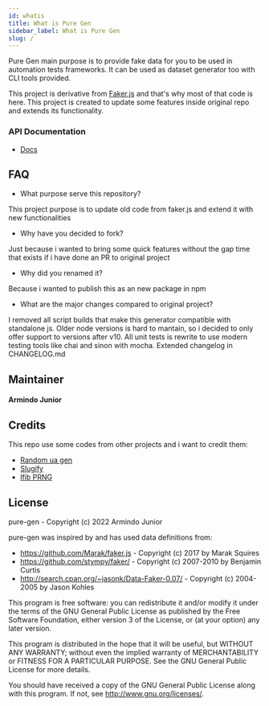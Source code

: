 ```yaml
---
id: whatis
title: What is Pure Gen
sidebar_label: What is Pure Gen
slug: /
---
```


Pure Gen main purpose is to provide fake data for you to be used in automation tests frameworks. It can be used as dataset generator too with CLI tools provided.

This project is derivative from [Faker.js](https://github.com/Marak/faker.js) and that's why most of that code is here. This project is created to update some features inside original repo and extends its functionality.

### API Documentation
- [Docs](https://armindojr.github.io/pure-gen/)

## FAQ

- What purpose serve this repository?

This project purpose is to update old code from faker.js and extend it with new functionalities

- Why have you decided to fork?

Just because i wanted to bring some quick features without the gap time that exists if i have done an PR to original project

- Why did you renamed it?

Because i wanted to publish this as an new package in npm

- What are the major changes compared to original project?

I removed all script builds that make this generator compatible with standalone js. Older node versions is hard to mantain, so i decided to only offer support to versions after v10. All unit tests is rewrite to use modern testing tools like chai and sinon with mocha. Extended changelog in CHANGELOG.md

## Maintainer

#### Armindo Junior

## Credits

This repo use some codes from other projects and i want to credit them:

* [Random ua gen](https://github.com/picturepan2/modern-random-ua)
* [Slugify](https://github.com/simov/slugify)
* [lfib PRNG](https://github.com/nquinlan/better-random-numbers-for-javascript-mirror)

## License
pure-gen - Copyright (c) 2022 Armindo Junior

pure-gen was inspired by and has used data definitions from:

 * https://github.com/Marak/faker.js - Copyright (c) 2017 by Marak Squires
 * https://github.com/stympy/faker/ - Copyright (c) 2007-2010 by Benjamin Curtis
 * http://search.cpan.org/~jasonk/Data-Faker-0.07/ - Copyright (c) 2004-2005 by Jason Kohles

This program is free software: you can redistribute it and/or modify
it under the terms of the GNU General Public License as published by
the Free Software Foundation, either version 3 of the License, or
(at your option) any later version.

This program is distributed in the hope that it will be useful,
but WITHOUT ANY WARRANTY; without even the implied warranty of
MERCHANTABILITY or FITNESS FOR A PARTICULAR PURPOSE.  See the
GNU General Public License for more details.

You should have received a copy of the GNU General Public License
along with this program.  If not, see <http://www.gnu.org/licenses/>.